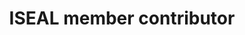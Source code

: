 ---
title: 'ISEAL member contributor'
field: 'is.contributor.member'
slug: 'global-iseal-member-contributor'
description: 'Association with an ISEAL member organization or scheme'
comment: 'select from control list'
required: True
vocabulary: 'vocabulary.txt'
module: 'Provenance'
cluster: 'Global'
policy: 'Controlled value. Multi select from control list.'
layout: 'home'
---